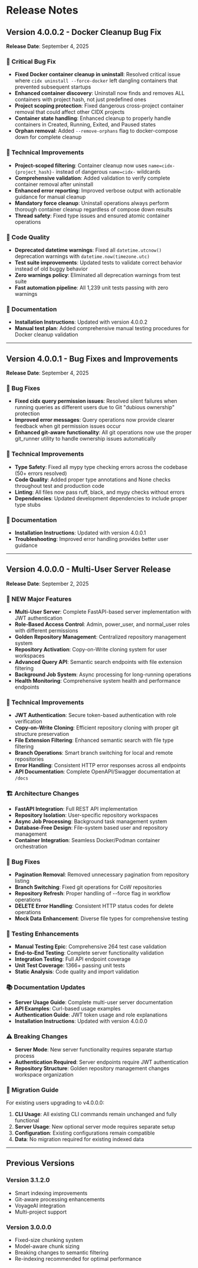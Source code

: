 # Release Notes

## Version 4.0.0.2 - Docker Cleanup Bug Fix

**Release Date**: September 4, 2025

### 🐛 Critical Bug Fix

- **Fixed Docker container cleanup in uninstall**: Resolved critical issue where `cidx uninstall --force-docker` left dangling containers that prevented subsequent startups
- **Enhanced container discovery**: Uninstall now finds and removes ALL containers with project hash, not just predefined ones
- **Project scoping protection**: Fixed dangerous cross-project container removal that could affect other CIDX projects
- **Container state handling**: Enhanced cleanup to properly handle containers in Created, Running, Exited, and Paused states
- **Orphan removal**: Added `--remove-orphans` flag to docker-compose down for complete cleanup

### 🔧 Technical Improvements

- **Project-scoped filtering**: Container cleanup now uses `name=cidx-{project_hash}-` instead of dangerous `name=cidx-` wildcards
- **Comprehensive validation**: Added validation to verify complete container removal after uninstall
- **Enhanced error reporting**: Improved verbose output with actionable guidance for manual cleanup
- **Mandatory force cleanup**: Uninstall operations always perform thorough container cleanup regardless of compose down results
- **Thread safety**: Fixed type issues and ensured atomic container operations

### 🧪 Code Quality

- **Deprecated datetime warnings**: Fixed all `datetime.utcnow()` deprecation warnings with `datetime.now(timezone.utc)`
- **Test suite improvements**: Updated tests to validate correct behavior instead of old buggy behavior
- **Zero warnings policy**: Eliminated all deprecation warnings from test suite
- **Fast automation pipeline**: All 1,239 unit tests passing with zero warnings

### 📖 Documentation

- **Installation Instructions**: Updated with version 4.0.0.2
- **Manual test plan**: Added comprehensive manual testing procedures for Docker cleanup validation

---

## Version 4.0.0.1 - Bug Fixes and Improvements

**Release Date**: September 4, 2025

### 🐛 Bug Fixes

- **Fixed cidx query permission issues**: Resolved silent failures when running queries as different users due to Git "dubious ownership" protection
- **Improved error messages**: Query operations now provide clearer feedback when git permission issues occur
- **Enhanced git-aware functionality**: All git operations now use the proper git_runner utility to handle ownership issues automatically

### 🔧 Technical Improvements

- **Type Safety**: Fixed all mypy type checking errors across the codebase (50+ errors resolved)
- **Code Quality**: Added proper type annotations and None checks throughout test and production code
- **Linting**: All files now pass ruff, black, and mypy checks without errors
- **Dependencies**: Updated development dependencies to include proper type stubs

### 📖 Documentation

- **Installation Instructions**: Updated with version 4.0.0.1
- **Troubleshooting**: Improved error handling provides better user guidance

---

## Version 4.0.0.0 - Multi-User Server Release

**Release Date**: September 2, 2025

### 🚀 NEW Major Features

- **Multi-User Server**: Complete FastAPI-based server implementation with JWT authentication
- **Role-Based Access Control**: Admin, power_user, and normal_user roles with different permissions
- **Golden Repository Management**: Centralized repository management system
- **Repository Activation**: Copy-on-Write cloning system for user workspaces
- **Advanced Query API**: Semantic search endpoints with file extension filtering
- **Background Job System**: Async processing for long-running operations
- **Health Monitoring**: Comprehensive system health and performance endpoints

### 🔧 Technical Improvements

- **JWT Authentication**: Secure token-based authentication with role verification
- **Copy-on-Write Cloning**: Efficient repository cloning with proper git structure preservation
- **File Extension Filtering**: Enhanced semantic search with file type filtering
- **Branch Operations**: Smart branch switching for local and remote repositories
- **Error Handling**: Consistent HTTP error responses across all endpoints
- **API Documentation**: Complete OpenAPI/Swagger documentation at `/docs`

### 🏗️ Architecture Changes

- **FastAPI Integration**: Full REST API implementation
- **Repository Isolation**: User-specific repository workspaces
- **Async Job Processing**: Background task management system
- **Database-Free Design**: File-system based user and repository management
- **Container Integration**: Seamless Docker/Podman container orchestration

### 🐛 Bug Fixes

- **Pagination Removal**: Removed unnecessary pagination from repository listing
- **Branch Switching**: Fixed git operations for CoW repositories
- **Repository Refresh**: Proper handling of --force flag in workflow operations
- **DELETE Error Handling**: Consistent HTTP status codes for delete operations
- **Mock Data Enhancement**: Diverse file types for comprehensive testing

### 🧪 Testing Enhancements

- **Manual Testing Epic**: Comprehensive 264 test case validation
- **End-to-End Testing**: Complete server functionality validation
- **Integration Testing**: Full API endpoint coverage
- **Unit Test Coverage**: 1366+ passing unit tests
- **Static Analysis**: Code quality and import validation

### 📚 Documentation Updates

- **Server Usage Guide**: Complete multi-user server documentation
- **API Examples**: Curl-based usage examples
- **Authentication Guide**: JWT token usage and role explanations
- **Installation Instructions**: Updated with version 4.0.0.0

### ⚠️ Breaking Changes

- **Server Mode**: New server functionality requires separate startup process
- **Authentication Required**: Server endpoints require JWT authentication
- **Repository Structure**: Golden repository management changes workspace organization

### 🔄 Migration Guide

For existing users upgrading to v4.0.0.0:

1. **CLI Usage**: All existing CLI commands remain unchanged and fully functional
2. **Server Usage**: New optional server mode requires separate setup
3. **Configuration**: Existing configurations remain compatible
4. **Data**: No migration required for existing indexed data

---

## Previous Versions

### Version 3.1.2.0
- Smart indexing improvements
- Git-aware processing enhancements
- VoyageAI integration
- Multi-project support

### Version 3.0.0.0
- Fixed-size chunking system
- Model-aware chunk sizing
- Breaking changes to semantic filtering
- Re-indexing recommended for optimal performance